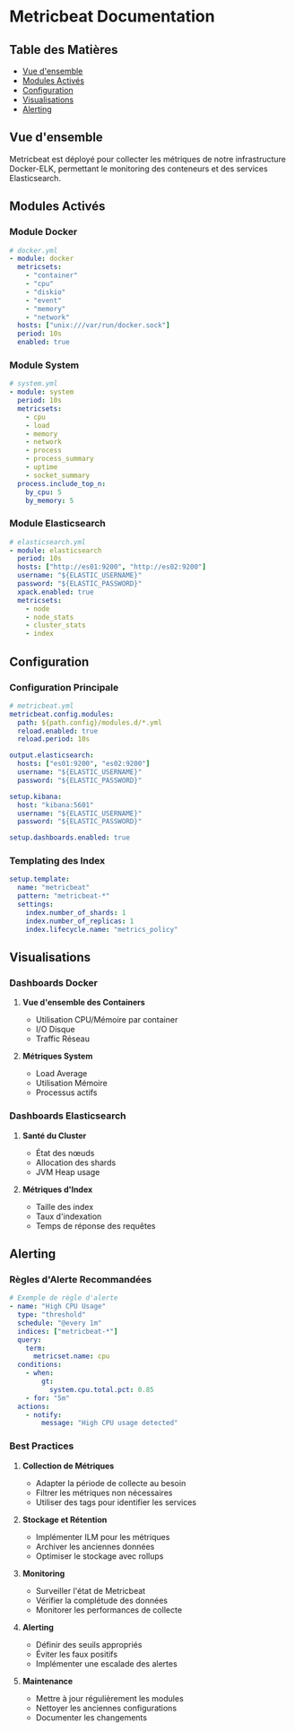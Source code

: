 # Metricbeat Documentation

## Table des Matières

- [Vue d'ensemble](#vue-densemble)
- [Modules Activés](#modules-actives)
- [Configuration](#configuration)
- [Visualisations](#visualisations)
- [Alerting](#alerting)

## Vue d'ensemble

Metricbeat est déployé pour collecter les métriques de notre infrastructure Docker-ELK, permettant le monitoring des conteneurs et des services Elasticsearch.

## Modules Activés

### Module Docker

```yaml
# docker.yml
- module: docker
  metricsets:
    - "container"
    - "cpu"
    - "diskio"
    - "event"
    - "memory"
    - "network"
  hosts: ["unix:///var/run/docker.sock"]
  period: 10s
  enabled: true
```

### Module System

```yaml
# system.yml
- module: system
  period: 10s
  metricsets:
    - cpu
    - load
    - memory
    - network
    - process
    - process_summary
    - uptime
    - socket_summary
  process.include_top_n:
    by_cpu: 5
    by_memory: 5
```

### Module Elasticsearch

```yaml
# elasticsearch.yml
- module: elasticsearch
  period: 10s
  hosts: ["http://es01:9200", "http://es02:9200"]
  username: "${ELASTIC_USERNAME}"
  password: "${ELASTIC_PASSWORD}"
  xpack.enabled: true
  metricsets:
    - node
    - node_stats
    - cluster_stats
    - index
```

## Configuration

### Configuration Principale

```yaml
# metricbeat.yml
metricbeat.config.modules:
  path: ${path.config}/modules.d/*.yml
  reload.enabled: true
  reload.period: 10s

output.elasticsearch:
  hosts: ["es01:9200", "es02:9200"]
  username: "${ELASTIC_USERNAME}"
  password: "${ELASTIC_PASSWORD}"

setup.kibana:
  host: "kibana:5601"
  username: "${ELASTIC_USERNAME}"
  password: "${ELASTIC_PASSWORD}"

setup.dashboards.enabled: true
```

### Templating des Index

```yaml
setup.template:
  name: "metricbeat"
  pattern: "metricbeat-*"
  settings:
    index.number_of_shards: 1
    index.number_of_replicas: 1
    index.lifecycle.name: "metrics_policy"
```

## Visualisations

### Dashboards Docker

1. **Vue d'ensemble des Containers**
   - Utilisation CPU/Mémoire par container
   - I/O Disque
   - Traffic Réseau

2. **Métriques System**
   - Load Average
   - Utilisation Mémoire
   - Processus actifs

### Dashboards Elasticsearch

1. **Santé du Cluster**
   - État des nœuds
   - Allocation des shards
   - JVM Heap usage

2. **Métriques d'Index**
   - Taille des index
   - Taux d'indexation
   - Temps de réponse des requêtes

## Alerting

### Règles d'Alerte Recommandées

```yaml
# Exemple de règle d'alerte
- name: "High CPU Usage"
  type: "threshold"
  schedule: "@every 1m"
  indices: ["metricbeat-*"]
  query:
    term:
      metricset.name: cpu
  conditions:
    - when:
        gt:
          system.cpu.total.pct: 0.85
    - for: "5m"
  actions:
    - notify:
        message: "High CPU usage detected"
```

### Best Practices

1. **Collection de Métriques**
   - Adapter la période de collecte au besoin
   - Filtrer les métriques non nécessaires
   - Utiliser des tags pour identifier les services

2. **Stockage et Rétention**
   - Implémenter ILM pour les métriques
   - Archiver les anciennes données
   - Optimiser le stockage avec rollups

3. **Monitoring**
   - Surveiller l'état de Metricbeat
   - Vérifier la complétude des données
   - Monitorer les performances de collecte

4. **Alerting**
   - Définir des seuils appropriés
   - Éviter les faux positifs
   - Implémenter une escalade des alertes

5. **Maintenance**
   - Mettre à jour régulièrement les modules
   - Nettoyer les anciennes configurations
   - Documenter les changements
